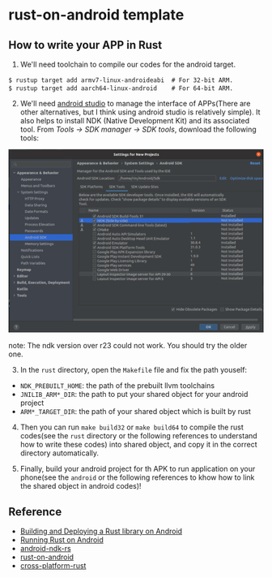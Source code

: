 # rust-on-android template
## How to write your APP in Rust

1. We'll need toolchain to compile our codes for the android target.
```
$ rustup target add armv7-linux-androideabi  # For 32-bit ARM.
$ rustup target add aarch64-linux-android    # For 64-bit ARM.
```

2. We'll need [android studio](https://developer.android.com/studio) to manage the interface
of APPs(There are other alternatives, but I think using android studio is relatively simple).
It also helps to install NDK (Native Development Kit) and its associated tool.
From *Tools -> SDK manager -> SDK tools*, download the following tools:

![](image/SDK_manager.png)

note: The ndk version over r23 could not work. You should try the older one.

3. In the `rust` directory, open the `Makefile` file and fix the path youself:
* `NDK_PREBUILT_HOME`: the path of the prebuilt llvm toolchains
* `JNILIB_ARM*_DIR`: the path to put your shared object for your android project
* `ARM*_TARGET_DIR`: the path of your shared object which is built by rust

4. Then you can run `make build32` or `make build64` to compile the rust codes(see the
`rust` directory or the following references to understand how to write these codes) into
shared object, and copy it in the correct directory automatically.

5. Finally, build your android project for th APK to run application on your phone(see the
`android` or the following references to khow how to link the shared object in android codes)!

## Reference

* [Building and Deploying a Rust library on Android](https://mozilla.github.io/firefox-browser-architecture/experiments/2017-09-21-rust-on-android.html)
* [Running Rust on Android](https://blog.svgames.pl/article/running-rust-on-android)
* [android-ndk-rs](https://github.com/rust-windowing/android-ndk-rs)
* [rust-on-android](https://github.com/suve/rust-on-android/)
* [cross-platform-rust](https://github.com/fluffyemily/cross-platform-rust)
